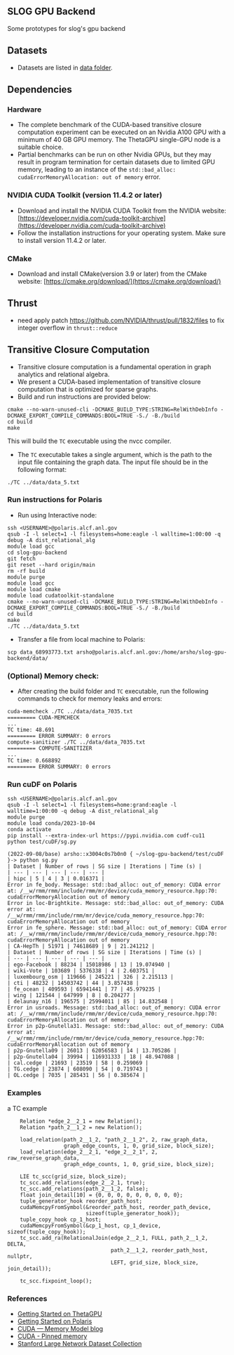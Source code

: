 ## SLOG GPU Backend
Some prototypes for slog's gpu backend

## Datasets
- Datasets are listed in [data folder](data).

## Dependencies
### Hardware
- The complete benchmark of the CUDA-based transitive closure computation experiment can be executed on an Nvidia A100 GPU with a minimum of 40 GB GPU memory. The ThetaGPU single-GPU node is a suitable choice.
- Partial benchmarks can be run on other Nvidia GPUs, but they may result in program termination for certain datasets due to limited GPU memory, leading to an instance of the `std::bad_alloc: cudaErrorMemoryAllocation: out of memory` error.

### NVIDIA CUDA Toolkit (version 11.4.2 or later)
- Download and install the NVIDIA CUDA Toolkit from the NVIDIA website: [https://developer.nvidia.com/cuda-toolkit-archive](https://developer.nvidia.com/cuda-toolkit-archive)
- Follow the installation instructions for your operating system. Make sure to install version 11.4.2 or later.
### CMake 
- Download and install CMake(version 3.9 or later) from the CMake website: [https://cmake.org/download/](https://cmake.org/download/)
## Thrust
- need apply patch https://github.com/NVIDIA/thrust/pull/1832/files to fix integer overflow in `thrust::reduce`

## Transitive Closure Computation
- Transitive closure computation is a fundamental operation in graph analytics and relational algebra.
- We present a CUDA-based implementation of transitive closure computation that is optimized for sparse graphs.
- Build and run instructions are provided below:
```shell
cmake --no-warn-unused-cli -DCMAKE_BUILD_TYPE:STRING=RelWithDebInfo -DCMAKE_EXPORT_COMPILE_COMMANDS:BOOL=TRUE -S./ -B./build 
cd build
make
```
This will build the `TC` executable using the nvcc compiler.
- The `TC` executable takes a single argument, which is the path to the input file containing the graph data. The input file should be in the following format:
```shell
./TC ../data/data_5.txt
```
### Run instructions for Polaris
- Run using Interactive node:
```shell
ssh <USERNAME>@polaris.alcf.anl.gov
qsub -I -l select=1 -l filesystems=home:eagle -l walltime=1:00:00 -q debug -A dist_relational_alg
module load gcc
cd slog-gpu-backend
git fetch
git reset --hard origin/main
rm -rf build
module purge
module load gcc
module load cmake
module load cudatoolkit-standalone
cmake --no-warn-unused-cli -DCMAKE_BUILD_TYPE:STRING=RelWithDebInfo -DCMAKE_EXPORT_COMPILE_COMMANDS:BOOL=TRUE -S./ -B./build 
cd build
make
./TC ../data/data_5.txt
```
- Transfer a file from local machine to Polaris:
```shell
scp data_68993773.txt arsho@polaris.alcf.anl.gov:/home/arsho/slog-gpu-backend/data/
```
### (Optional) Memory check:
- After creating the build folder and `TC` executable, run the following commands to check for memory leaks and errors:
```shell
cuda-memcheck ./TC ../data/data_7035.txt
========= CUDA-MEMCHECK
...
TC time: 48.691
========= ERROR SUMMARY: 0 errors
compute-sanitizer ./TC ../data/data_7035.txt
========= COMPUTE-SANITIZER
...
TC time: 0.668892
========= ERROR SUMMARY: 0 errors
```

### Run cuDF on Polaris
```shell
ssh <USERNAME>@polaris.alcf.anl.gov
qsub -I -l select=1 -l filesystems=home:grand:eagle -l walltime=1:00:00 -q debug -A dist_relational_alg
module purge
module load conda/2023-10-04
conda activate
pip install --extra-index-url https://pypi.nvidia.com cudf-cu11
python test/cuDF/sg.py

(2022-09-08/base) arsho::x3004c0s7b0n0 { ~/slog-gpu-backend/test/cuDF }-> python sg.py
| Dataset | Number of rows | SG size | Iterations | Time (s) |
| --- | --- | --- | --- | --- |
| hipc | 5 | 4 | 3 | 0.016371 |
Error in fe_body. Message: std::bad_alloc: out_of_memory: CUDA error at: /__w/rmm/rmm/include/rmm/mr/device/cuda_memory_resource.hpp:70: cudaErrorMemoryAllocation out of memory
Error in loc-Brightkite. Message: std::bad_alloc: out_of_memory: CUDA error at: /__w/rmm/rmm/include/rmm/mr/device/cuda_memory_resource.hpp:70: cudaErrorMemoryAllocation out of memory
Error in fe_sphere. Message: std::bad_alloc: out_of_memory: CUDA error at: /__w/rmm/rmm/include/rmm/mr/device/cuda_memory_resource.hpp:70: cudaErrorMemoryAllocation out of memory
| CA-HepTh | 51971 | 74618689 | 9 | 21.241212 |
| Dataset | Number of rows | SG size | Iterations | Time (s) |
| --- | --- | --- | --- | --- |
| ego-Facebook | 88234 | 15018986 | 13 | 19.074940 |
| wiki-Vote | 103689 | 5376338 | 4 | 2.603751 |
| luxembourg_osm | 119666 | 245221 | 326 | 2.215113 |
| cti | 48232 | 14503742 | 44 | 3.857438 |
| fe_ocean | 409593 | 65941441 | 77 | 45.979235 |
| wing | 121544 | 647999 | 8 | 0.204277 |
| delaunay_n16 | 196575 | 25994011 | 85 | 14.832548 |
Error in usroads. Message: std::bad_alloc: out_of_memory: CUDA error at: /__w/rmm/rmm/include/rmm/mr/device/cuda_memory_resource.hpp:70: cudaErrorMemoryAllocation out of memory
Error in p2p-Gnutella31. Message: std::bad_alloc: out_of_memory: CUDA error at: /__w/rmm/rmm/include/rmm/mr/device/cuda_memory_resource.hpp:70: cudaErrorMemoryAllocation out of memory
| p2p-Gnutella09 | 26013 | 62056583 | 14 | 13.705286 |
| p2p-Gnutella04 | 39994 | 116931333 | 18 | 48.947088 |
| cal.cedge | 21693 | 23519 | 58 | 0.259069 |
| TG.cedge | 23874 | 608090 | 54 | 0.719743 |
| OL.cedge | 7035 | 285431 | 56 | 0.385674 |
```

### Examples
a TC example
```
    Relation *edge_2__2_1 = new Relation();
    Relation *path_2__1_2 = new Relation();

    load_relation(path_2__1_2, "path_2__1_2", 2, raw_graph_data,
                  graph_edge_counts, 1, 0, grid_size, block_size);
    load_relation(edge_2__2_1, "edge_2__2_1", 2, raw_reverse_graph_data,
                  graph_edge_counts, 1, 0, grid_size, block_size);

    LIE tc_scc(grid_size, block_size);
    tc_scc.add_relations(edge_2__2_1, true);
    tc_scc.add_relations(path_2__1_2, false);
    float join_detail[10] = {0, 0, 0, 0, 0, 0, 0, 0, 0};
    tuple_generator_hook reorder_path_host;
    cudaMemcpyFromSymbol(&reorder_path_host, reorder_path_device,
                         sizeof(tuple_generator_hook));
    tuple_copy_hook cp_1_host;
    cudaMemcpyFromSymbol(&cp_1_host, cp_1_device, sizeof(tuple_copy_hook));
    tc_scc.add_ra(RelationalJoin(edge_2__2_1, FULL, path_2__1_2, DELTA,
                                 path_2__1_2, reorder_path_host, nullptr,
                                 LEFT, grid_size, block_size, join_detail));

    tc_scc.fixpoint_loop();
```

### References
- [Getting Started on ThetaGPU](https://docs.alcf.anl.gov/theta-gpu/getting-started/)
- [Getting Started on Polaris](https://docs.alcf.anl.gov/polaris/getting-started/)
- [CUDA — Memory Model blog](https://medium.com/analytics-vidhya/cuda-memory-model-823f02cef0bf)
- [CUDA - Pinned memory](https://developer.nvidia.com/blog/how-optimize-data-transfers-cuda-cc/)
- [Stanford Large Network Dataset Collection](https://snap.stanford.edu/data/index.html)
